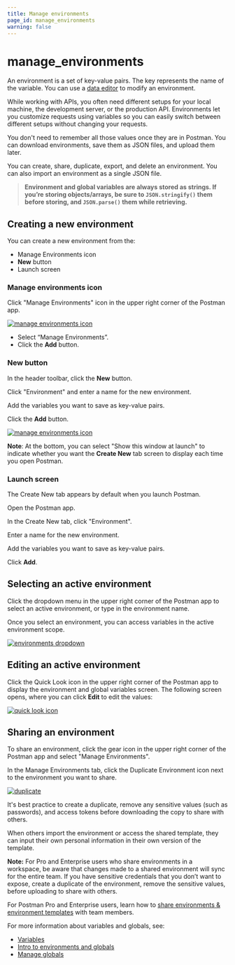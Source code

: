 ```yaml
---
title: Manage environments
page_id: manage_environments
warning: false
---
```


# manage\_environments

An environment is a set of key-value pairs. The key represents the name of the variable. You can use a [data editor](https://github.com/kaustavdm/postman-docs-test/tree/b9c2cefa916197b408de633b2ecb1d256acf0a06/docs/postman/launching_postman/navigating_postman/README.md) to modify an environment.

While working with APIs, you often need different setups for your local machine, the development server, or the production API. Environments let you customize requests using variables so you can easily switch between different setups without changing your requests.

You don't need to remember all those values once they are in Postman. You can download environments, save them as JSON files, and upload them later.

You can create, share, duplicate, export, and delete an environment. You can also import an environment as a single JSON file.

> **Environment and global variables are always stored as strings. If you’re storing objects/arrays, be sure to `JSON.stringify()` them before storing, and `JSON.parse()` them while retrieving.**

## Creating a new environment

You can create a new environment from the:

* Manage Environments icon
* **New** button
* Launch screen

### Manage environments icon

Click "Manage Environments" icon in the upper right corner of the Postman app.

[![manage environments icon](https://s3.amazonaws.com/postman-static-getpostman-com/postman-docs/Env&Globals6.png)](https://s3.amazonaws.com/postman-static-getpostman-com/postman-docs/Env&Globals6.png)

* Select “Manage Environments”.
* Click the **Add** button.

### New button

In the header toolbar, click the **New** button.

Click "Environment" and enter a name for the new environment.

Add the variables you want to save as key-value pairs.

Click the **Add** button.

[![manage environments icon](https://s3.amazonaws.com/postman-static-getpostman-com/postman-docs/Manage_Env1_a.png)](https://s3.amazonaws.com/postman-static-getpostman-com/postman-docs/Manage_Env1_a.png)

**Note**: At the bottom, you can select "Show this window at launch" to indicate whether you want the **Create New** tab screen to display each time you open Postman.

### Launch screen

The Create New tab appears by default when you launch Postman.

Open the Postman app.

In the Create New tab, click "Environment".

Enter a name for the new environment.

Add the variables you want to save as key-value pairs.

Click **Add**.

## Selecting an active environment

Click the dropdown menu in the upper right corner of the Postman app to select an active environment, or type in the environment name.

Once you select an environment, you can access variables in the active environment scope.

[![environments dropdown](https://s3.amazonaws.com/postman-static-getpostman-com/postman-docs/Env&Globals8.png)](https://s3.amazonaws.com/postman-static-getpostman-com/postman-docs/WS-active-environ.png)

## Editing an active environment

Click the Quick Look icon in the upper right corner of the Postman app to display the environment and global variables screen. The following screen opens, where you can click **Edit** to edit the values:

[![quick look icon](https://s3.amazonaws.com/postman-static-getpostman-com/postman-docs/Edit_Env_Var5.png)](https://s3.amazonaws.com/postman-static-getpostman-com/postman-docs/Edit_Env_Var5.png)

## Sharing an environment

To share an environment, click the gear icon in the upper right corner of the Postman app and select "Manage Environments".

In the Manage Environments tab, click the Duplicate Environment icon next to the environment you want to share.

[![duplicate](https://s3.amazonaws.com/postman-static-getpostman-com/postman-docs/Env&Globals8_b.png)](https://s3.amazonaws.com/postman-static-getpostman-com/postman-docs/Env&Globals.png)

It's best practice to create a duplicate, remove any sensitive values \(such as passwords\), and access tokens before downloading the copy to share with others.

When others import the environment or access the shared template, they can input their own personal information in their own version of the template.

**Note:** For Pro and Enterprise users who share environments in a workspace, be aware that changes made to a shared environment will sync for the entire team. If you have sensitive credentials that you don’t want to expose, create a duplicate of the environment, remove the sensitive values, before uploading to share with others.

For Postman Pro and Enterprise users, learn how to [share environments & environment templates](https://github.com/kaustavdm/postman-docs-test/tree/b9c2cefa916197b408de633b2ecb1d256acf0a06/docs/postman/team_library/sharing/README.md) with team members.

For more information about variables and globals, see:

* [Variables](https://github.com/kaustavdm/postman-docs-test/tree/b9c2cefa916197b408de633b2ecb1d256acf0a06/docs/postman/environments_and_globals/variables/README.md)
* [Intro to environments and globals](https://github.com/kaustavdm/postman-docs-test/tree/b9c2cefa916197b408de633b2ecb1d256acf0a06/docs/postman/environments_and_globals/intro_to_environments_and_globals/README.md)
* [Manage globals](https://github.com/kaustavdm/postman-docs-test/tree/b9c2cefa916197b408de633b2ecb1d256acf0a06/docs/postman/environments_and_globals/manage_globals/README.md)

